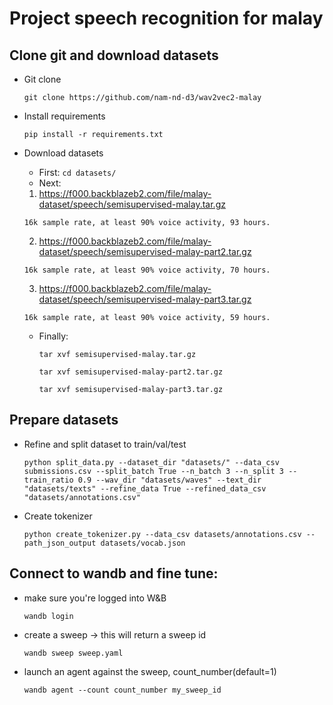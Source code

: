 # Project speech recognition for malay
## Clone git and download datasets

* Git clone

  `git clone https://github.com/nam-nd-d3/wav2vec2-malay`
  
* Install requirements

  `pip install -r requirements.txt`

* Download datasets
  - First:
  `cd datasets/`
  - Next:
  1. https://f000.backblazeb2.com/file/malay-dataset/speech/semisupervised-malay.tar.gz
  
    `16k sample rate, at least 90% voice activity, 93 hours.`
    
  2. https://f000.backblazeb2.com/file/malay-dataset/speech/semisupervised-malay-part2.tar.gz
    
    `16k sample rate, at least 90% voice activity, 70 hours.`
    
  3. https://f000.backblazeb2.com/file/malay-dataset/speech/semisupervised-malay-part3.tar.gz
    
    `16k sample rate, at least 90% voice activity, 59 hours.`
  - Finally:
  
    `tar xvf semisupervised-malay.tar.gz`
   
    `tar xvf semisupervised-malay-part2.tar.gz`
    
    `tar xvf semisupervised-malay-part3.tar.gz`
  
## Prepare datasets
  
* Refine and split dataset to train/val/test

  `python split_data.py --dataset_dir "datasets/" --data_csv submissions.csv --split_batch True --n_batch 3 --n_split 3 --train_ratio 0.9 --wav_dir "datasets/waves" --text_dir "datasets/texts" --refine_data True --refined_data_csv "datasets/annotations.csv"`
  
* Create tokenizer

  `python create_tokenizer.py --data_csv datasets/annotations.csv --path_json_output datasets/vocab.json`

  
## Connect to wandb and fine tune:
* make sure you're logged into W&B

  `wandb login`
  
* create a sweep -> this will return a sweep id

  `wandb sweep sweep.yaml`

* launch an agent against the sweep, count_number(default=1)

  `wandb agent --count count_number my_sweep_id`
